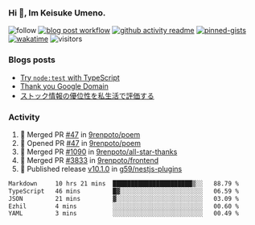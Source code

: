 ### Hi 👋, Im Keisuke Umeno.

<!--
**9renpoto/9renpoto** is a ✨ _special_ ✨ repository because its `README.md` (this file) appears on your GitHub profile.

Here are some ideas to get you started:

- 🔭 I’m currently working on ...
- 🌱 I’m currently learning ...
- 👯 I’m looking to collaborate on ...
- 🤔 I’m looking for help with ...
- 💬 Ask me about ...
- 📫 How to reach me: ...
- 😄 Pronouns: ...
- ⚡ Fun fact: ...
-->

![follow](https://img.shields.io/github/followers/9renpoto?label=Follow&style=social)
[![blog post workflow](https://github.com/9renpoto/9renpoto/actions/workflows/blog.yml/badge.svg)](https://github.com/9renpoto/9renpoto/actions/workflows/blog.yml)
[![github activity readme](https://github.com/9renpoto/9renpoto/actions/workflows/activity.yml/badge.svg)](https://github.com/9renpoto/9renpoto/actions/workflows/activity.yml)
[![pinned-gists](https://github.com/9renpoto/9renpoto/actions/workflows/pin-gist.yml/badge.svg)](https://github.com/9renpoto/9renpoto/actions/workflows/pin-gist.yml)
[![wakatime](https://github.com/9renpoto/9renpoto/actions/workflows/waka-readme-status.yml/badge.svg)](https://github.com/9renpoto/9renpoto/actions/workflows/waka-readme-status.yml)
![visitors](https://komarev.com/ghpvc/?username=9renpoto&label=Profile%20views&color=0e75b6&style=flat)

### Blogs posts

<!-- BLOG-POST-LIST:START -->
- [Try `node:test` with TypeScript](https://9renpoto.win/entry/2023/07/23/node-test-runner)
- [Thank you Google Domain](https://9renpoto.win/entry/2023/07/08/new-domain)
- [ストック情報の優位性を私生活で評価する](https://9renpoto.win/entry/2023/05/28/stock)
<!-- BLOG-POST-LIST:END -->

### Activity

<!--START_SECTION:activity-->
1. 🎉 Merged PR [#47](https://github.com/9renpoto/poem/pull/47) in [9renpoto/poem](https://github.com/9renpoto/poem)
2. 💪 Opened PR [#47](https://github.com/9renpoto/poem/pull/47) in [9renpoto/poem](https://github.com/9renpoto/poem)
3. 🎉 Merged PR [#1090](https://github.com/9renpoto/all-star-thanks/pull/1090) in [9renpoto/all-star-thanks](https://github.com/9renpoto/all-star-thanks)
4. 🎉 Merged PR [#3833](https://github.com/9renpoto/frontend/pull/3833) in [9renpoto/frontend](https://github.com/9renpoto/frontend)
5. 🚀 Published release [v10.1.0](https://github.com/g59/nestjs-plugins/releases/tag/v10.1.0) in [g59/nestjs-plugins](https://github.com/g59/nestjs-plugins)
<!--END_SECTION:activity-->

<!--START_SECTION:waka-->

```txt
Markdown     10 hrs 21 mins  ██████████████████████▒░░   88.79 %
TypeScript   46 mins         █▓░░░░░░░░░░░░░░░░░░░░░░░   06.59 %
JSON         21 mins         ▓░░░░░░░░░░░░░░░░░░░░░░░░   03.09 %
Ezhil        4 mins          ░░░░░░░░░░░░░░░░░░░░░░░░░   00.60 %
YAML         3 mins          ░░░░░░░░░░░░░░░░░░░░░░░░░   00.49 %
```

<!--END_SECTION:waka-->
